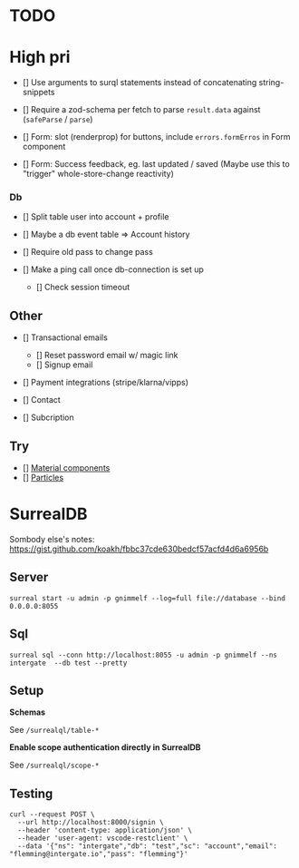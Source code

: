 # TODO

# High pri

- [] Use arguments to surql statements instead of concatenating string-snippets
- [] Require a zod-schema per fetch to parse `result.data` against (`safeParse` / `parse`)

- [] Form: slot (renderprop) for buttons, include `errors.formErros` in Form component
- [] Form: Success feedback, eg. last updated / saved (Maybe use this to "trigger" whole-store-change reactivity)

### Db

- [] Split table user into account + profile
- [] Maybe a db event table => Account history
- [] Require old pass to change pass

- [] Make a ping call once db-connection is set up

  - [] Check session timeout

## Other

- [] Transactional emails

  - [] Reset password email w/ magic link
  - [] Signup email

- [] Payment integrations (stripe/klarna/vipps)
- [] Contact
- [] Subcription

## Try

- [] [Material components](https://suid.io/getting-started/installation)
- [] [Particles](https://github.com/matteobruni/tsparticles/tree/main/components/solid)

# SurrealDB

Sombody else's notes:
https://gist.github.com/koakh/fbbc37cde630bedcf57acfd4d6a6956b

## Server

```
surreal start -u admin -p gnimmelf --log=full file://database --bind 0.0.0.0:8055
```

## Sql

```
surreal sql --conn http://localhost:8055 -u admin -p gnimmelf --ns intergate  --db test --pretty
```

## Setup

**Schemas**

See `/surrealql/table-*`

**Enable scope authentication directly in SurrealDB**

See `/surrealql/scope-*`

## Testing

```
curl --request POST \
  --url http://localhost:8000/signin \
  --header 'content-type: application/json' \
  --header 'user-agent: vscode-restclient' \
  --data '{"ns": "intergate","db": "test","sc": "account","email": "flemming@intergate.io","pass": "flemming"}'
```
